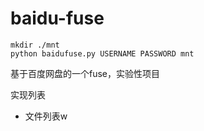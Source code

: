 baidu-fuse
==========

```Shell
mkdir ./mnt 
python baidufuse.py USERNAME PASSWORD mnt
```

基于百度网盘的一个fuse，实验性项目

实现列表 
* 文件列表w
